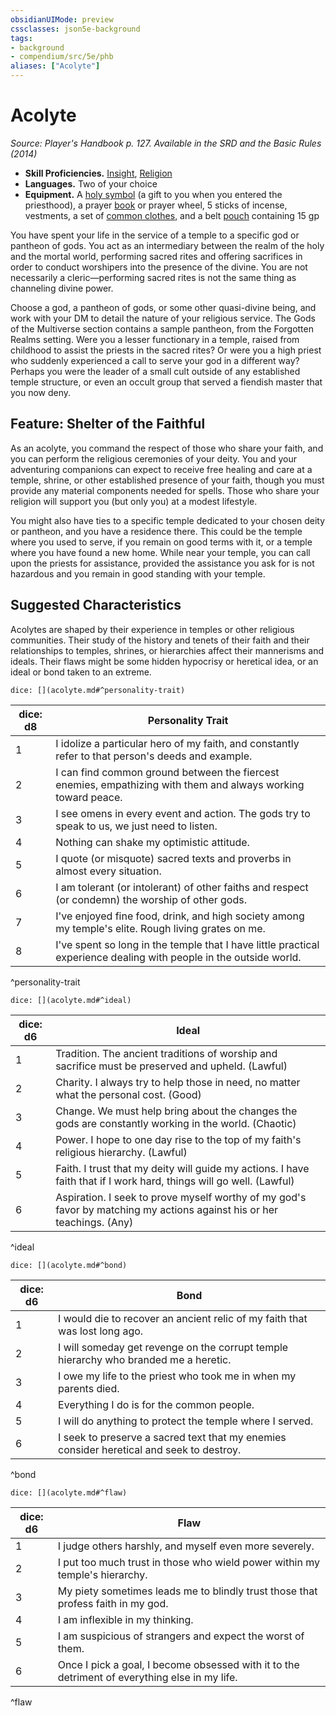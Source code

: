 ```yaml
---
obsidianUIMode: preview
cssclasses: json5e-background
tags:
- background
- compendium/src/5e/phb
aliases: ["Acolyte"]
---
```

# Acolyte
*Source: Player's Handbook p. 127. Available in the <span title='Systems Reference Document (5.1)'>SRD</span> and the Basic Rules (2014)*  

- **Skill Proficiencies.** [Insight](/compendium/rules/skills.md#Insight), [Religion](/compendium/rules/skills.md#Religion)  
- **Languages.** Two of your choice  
- **Equipment.** A [holy symbol](compendium/items/holy-symbol.md) (a gift to you when you entered the priesthood), a prayer [book](compendium/items/book.md) or prayer wheel, 5 sticks of incense, vestments, a set of [common clothes](compendium/items/common-clothes.md), and a belt [pouch](compendium/items/pouch.md) containing 15 gp  

You have spent your life in the service of a temple to a specific god or pantheon of gods. You act as an intermediary between the realm of the holy and the mortal world, performing sacred rites and offering sacrifices in order to conduct worshipers into the presence of the divine. You are not necessarily a cleric—performing sacred rites is not the same thing as channeling divine power.

Choose a god, a pantheon of gods, or some other quasi-divine being, and work with your DM to detail the nature of your religious service. The Gods of the Multiverse section contains a sample pantheon, from the Forgotten Realms setting. Were you a lesser functionary in a temple, raised from childhood to assist the priests in the sacred rites? Or were you a high priest who suddenly experienced a call to serve your god in a different way? Perhaps you were the leader of a small cult outside of any established temple structure, or even an occult group that served a fiendish master that you now deny.

## Feature: Shelter of the Faithful

As an acolyte, you command the respect of those who share your faith, and you can perform the religious ceremonies of your deity. You and your adventuring companions can expect to receive free healing and care at a temple, shrine, or other established presence of your faith, though you must provide any material components needed for spells. Those who share your religion will support you (but only you) at a modest lifestyle.

You might also have ties to a specific temple dedicated to your chosen deity or pantheon, and you have a residence there. This could be the temple where you used to serve, if you remain on good terms with it, or a temple where you have found a new home. While near your temple, you can call upon the priests for assistance, provided the assistance you ask for is not hazardous and you remain in good standing with your temple.

## Suggested Characteristics

Acolytes are shaped by their experience in temples or other religious communities. Their study of the history and tenets of their faith and their relationships to temples, shrines, or hierarchies affect their mannerisms and ideals. Their flaws might be some hidden hypocrisy or heretical idea, or an ideal or bond taken to an extreme.

`dice: [](acolyte.md#^personality-trait)`

| dice: d8 | Personality Trait |
|----------|-------------------|
| 1 | I idolize a particular hero of my faith, and constantly refer to that person's deeds and example. |
| 2 | I can find common ground between the fiercest enemies, empathizing with them and always working toward peace. |
| 3 | I see omens in every event and action. The gods try to speak to us, we just need to listen. |
| 4 | Nothing can shake my optimistic attitude. |
| 5 | I quote (or misquote) sacred texts and proverbs in almost every situation. |
| 6 | I am tolerant (or intolerant) of other faiths and respect (or condemn) the worship of other gods. |
| 7 | I've enjoyed fine food, drink, and high society among my temple's elite. Rough living grates on me. |
| 8 | I've spent so long in the temple that I have little practical experience dealing with people in the outside world. |
^personality-trait

`dice: [](acolyte.md#^ideal)`

| dice: d6 | Ideal |
|----------|-------|
| 1 | Tradition. The ancient traditions of worship and sacrifice must be preserved and upheld. (Lawful) |
| 2 | Charity. I always try to help those in need, no matter what the personal cost. (Good) |
| 3 | Change. We must help bring about the changes the gods are constantly working in the world. (Chaotic) |
| 4 | Power. I hope to one day rise to the top of my faith's religious hierarchy. (Lawful) |
| 5 | Faith. I trust that my deity will guide my actions. I have faith that if I work hard, things will go well. (Lawful) |
| 6 | Aspiration. I seek to prove myself worthy of my god's favor by matching my actions against his or her teachings. (Any) |
^ideal

`dice: [](acolyte.md#^bond)`

| dice: d6 | Bond |
|----------|------|
| 1 | I would die to recover an ancient relic of my faith that was lost long ago. |
| 2 | I will someday get revenge on the corrupt temple hierarchy who branded me a heretic. |
| 3 | I owe my life to the priest who took me in when my parents died. |
| 4 | Everything I do is for the common people. |
| 5 | I will do anything to protect the temple where I served. |
| 6 | I seek to preserve a sacred text that my enemies consider heretical and seek to destroy. |
^bond

`dice: [](acolyte.md#^flaw)`

| dice: d6 | Flaw |
|----------|------|
| 1 | I judge others harshly, and myself even more severely. |
| 2 | I put too much trust in those who wield power within my temple's hierarchy. |
| 3 | My piety sometimes leads me to blindly trust those that profess faith in my god. |
| 4 | I am inflexible in my thinking. |
| 5 | I am suspicious of strangers and expect the worst of them. |
| 6 | Once I pick a goal, I become obsessed with it to the detriment of everything else in my life. |
^flaw
